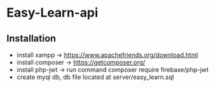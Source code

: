 # Easy-Learn-api

## Installation

- install xampp -> https://www.apachefriends.org/download.html
- install composer -> https://getcomposer.org/
- install php-jwt -> run command composer require firebase/php-jwt
- create myql db, db file located at server/easy_learn.sql

